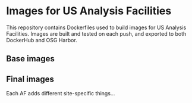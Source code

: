 # Images for US Analysis Facilities

This repository contains Dockerfiles used to build images for US Analysis Facilities.
Images are built and tested on each push, and exported to both DockerHub and OSG Harbor.

## Base images

## Final images

Each AF adds different site-specific things...

